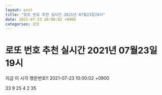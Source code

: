 ```yaml
---
layout: post
title: "로또 번호 추천 실시간 2021년 07월23일19시"
date: 2021-07-23 10:00:02 +0900
categories: 로또
---
```


# 로또 번호 추천 실시간 2021년 07월23일19시

지금 이 시각 행운번호!! 2021-07-23 10:00:02 +0900

 33  9  25  4  2  35 

